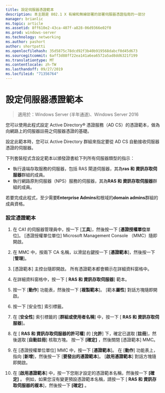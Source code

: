 ```yaml
---
title: 設定伺服器憑證範本
description: 本主題是 802.1 X 有線和無線部署的部署伺服器憑證指南的一部分
manager: brianlic
ms.topic: article
ms.assetid: 8ff610e2-43ca-407f-a828-06d9366e02f0
ms.prod: windows-server
ms.technology: networking
ms.author: pashort
author: shortpatti
ms.openlocfilehash: 35d5875c78dcd92f3b40b919568dabcf0d45d673
ms.sourcegitcommit: 6aff3d88ff22ea141a6ea6572a5ad8dd6321f199
ms.translationtype: MT
ms.contentlocale: zh-TW
ms.lasthandoff: 09/27/2019
ms.locfileid: "71356764"
---
```

# <a name="configure-the-server-certificate-template"></a>設定伺服器憑證範本

>適用於：Windows Server (半年通道)、Windows Server 2016

您可以使用此程式設定 Active Directory&reg; 憑證服務（AD CS）的憑證範本，做為向網路上的伺服器註冊之伺服器憑證的基礎。  
  
設定此範本時，您可以 Active Directory 群組來指定要從 AD CS 自動接收伺服器憑證的伺服器。   
  
下列套裝程式含設定範本以頒發證書給下列所有伺服器類型的指示：  
  
- 執行遠端存取服務的伺服器，包括 RAS 閘道伺服器，其為**ras 和 資訊存取伺服器**群組的成員。  
- 執行網路原則伺服器（NPS）服務的伺服器，其為**RAS 和 資訊存取伺服器**群組的成員。  
  
若要完成此程式，至少需要**Enterprise Admins**和根域的**domain admins**群組的成員資格。  
  
### <a name="to-configure-the-certificate-template"></a>設定憑證範本  
  
1.  在 CA1 的伺服器管理員中，按一下 [**工具**]，然後按一下 [**憑證授權單位**單位]。 [憑證授權單位單位] Microsoft Management Console （MMC）隨即開啟。  
  
2.  在 MMC 中，按兩下 CA 名稱，以滑鼠右鍵按一下 [**憑證範本**]，然後按一下 [**管理**]。  
  
3.  [憑證範本] 主控台隨即開啟。 所有憑證範本都會顯示在詳細資料窗格中。  
  
4.  在詳細資料窗格中，按一下 [ **RAS 和 資訊存取伺服器**] 範本。  
  
5.  按一下 [**動作**] 功能表，然後按一下 [**複製範本**]。 [範本**屬性**] 對話方塊隨即開啟。  
  
6.  按一下 [安全性] 索引標籤。   
  
7.  在 [**安全性**] 索引標籤的 [**群組或使用者名稱**] 中，按一下 [ **RAS 和 資訊存取伺服器**]。  
  
8.  在 [ **RAS 和 資訊存取伺服器的許可權**] 的 [**允許**] 下，確定已選取 [**註冊**]，然後選取 [**自動註冊**] 核取方塊。 按一下 **[確定]** ，然後關閉 [憑證範本] MMC。  
  
9.  在 [憑證授權單位單位] MMC 中，按一下 [**憑證範本**]。 在 [**動作**] 功能表上，指向 [**新增**]，然後按一下 [**要發出的憑證範本**]。 [**啟用憑證範本**] 對話方塊隨即開啟。  
  
10. 在 [**啟用憑證範本**] 中，按一下您剛才設定的憑證範本名稱，然後按一下 **[確定]** 。 例如，如果您沒有變更預設憑證範本名稱，請按一下 [ **RAS 和 資訊存取伺服器的複本**]，然後按一下 **[確定]** 。  
  


